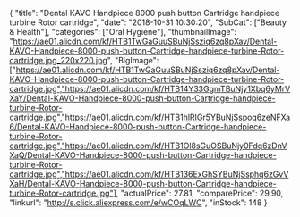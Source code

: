{
	"title": "Dental KAVO Handpiece 8000 push button Cartridge  handpiece turbine Rotor cartridge",
	"date": "2018-10-31 10:30:20",
	"SubCat": ["Beauty & Health"],
	"categories": ["Oral Hygiene"],
	"thumbnailImage": "https://ae01.alicdn.com/kf/HTB1TwGaGuuSBuNjSsziq6zq8pXav/Dental-KAVO-Handpiece-8000-push-button-Cartridge-handpiece-turbine-Rotor-cartridge.jpg_220x220.jpg",
	"BigImage": ["https://ae01.alicdn.com/kf/HTB1TwGaGuuSBuNjSsziq6zq8pXav/Dental-KAVO-Handpiece-8000-push-button-Cartridge-handpiece-turbine-Rotor-cartridge.jpg","https://ae01.alicdn.com/kf/HTB14Y33GgmTBuNjy1Xbq6yMrVXaY/Dental-KAVO-Handpiece-8000-push-button-Cartridge-handpiece-turbine-Rotor-cartridge.jpg","https://ae01.alicdn.com/kf/HTB1hlRIGr5YBuNjSspoq6zeNFXa6/Dental-KAVO-Handpiece-8000-push-button-Cartridge-handpiece-turbine-Rotor-cartridge.jpg","https://ae01.alicdn.com/kf/HTB1Ol8sGuOSBuNjy0Fdq6zDnVXaQ/Dental-KAVO-Handpiece-8000-push-button-Cartridge-handpiece-turbine-Rotor-cartridge.jpg","https://ae01.alicdn.com/kf/HTB136ExGhSYBuNjSsphq6zGvVXaH/Dental-KAVO-Handpiece-8000-push-button-Cartridge-handpiece-turbine-Rotor-cartridge.jpg"],
	"actualPrice": 27.81,
	"comparePrice": 29.90,
	"linkurl": "http://s.click.aliexpress.com/e/wCOqLWC",
	"inStock": 148
}
